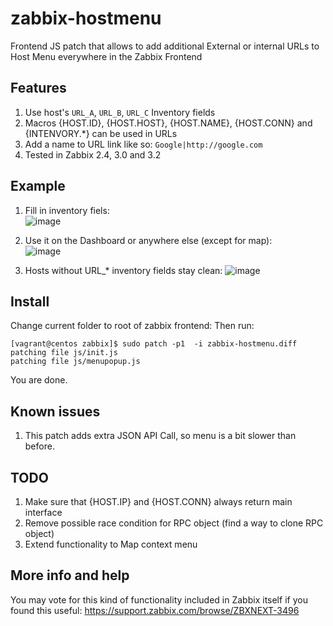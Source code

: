 # zabbix-hostmenu  

Frontend JS patch that allows to add additional External or internal URLs to Host Menu everywhere in the Zabbix Frontend  



## Features  

1. Use host's `URL_A`, `URL_B`, `URL_C` Inventory fields    
2. Macros {HOST.ID}, {HOST.HOST}, {HOST.NAME}, {HOST.CONN} and {INTENVORY.*} can be used in URLs  
3. Add a name to URL link like so: `Google|http://google.com`  
4. Tested in Zabbix 2.4, 3.0 and 3.2  


## Example  
1. Fill in inventory fiels:  
![image](https://cloud.githubusercontent.com/assets/14870891/21094122/6764a7d2-c066-11e6-805c-6941181ce078.png)  

2. Use it on the Dashboard or anywhere else (except for map):  
![image](https://cloud.githubusercontent.com/assets/14870891/21094249/21254190-c067-11e6-944c-c252dd8d177f.png)  

3. Hosts without URL_*  inventory fields stay clean:
![image](https://cloud.githubusercontent.com/assets/14870891/21094290/5dd4f8d8-c067-11e6-8015-9263551803d5.png)  

## Install  
Change current folder to root of zabbix frontend:
Then run:  
```
[vagrant@centos zabbix]$ sudo patch -p1  -i zabbix-hostmenu.diff 
patching file js/init.js
patching file js/menupopup.js
```
You are done.  


## Known issues  
1. This patch adds extra JSON API Call, so menu is a bit slower than before.  


## TODO  
1. Make sure that {HOST.IP} and {HOST.CONN} always return main interface   
2. Remove possible race condition for RPC object  (find a way to clone RPC object)
3. Extend functionality to Map context menu  


## More info and help  
You may vote for this kind of functionality included in Zabbix itself if you found this useful:
https://support.zabbix.com/browse/ZBXNEXT-3496

